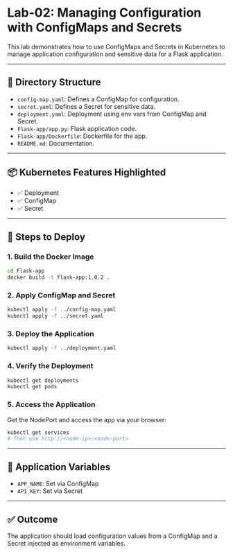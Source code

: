 # Lab-02: Managing Configuration with ConfigMaps and Secrets

This lab demonstrates how to use ConfigMaps and Secrets in Kubernetes to manage application configuration and sensitive data for a Flask application.

---

## 📁 Directory Structure

- `config-map.yaml`: Defines a ConfigMap for configuration.
- `secret.yaml`: Defines a Secret for sensitive data.
- `deployment.yaml`: Deployment using env vars from ConfigMap and Secret.
- `Flask-app/app.py`: Flask application code.
- `Flask-app/Dockerfile`: Dockerfile for the app.
- `README.md`: Documentation.

---

## 📦 Kubernetes Features Highlighted

- ✅ Deployment
- ✅ ConfigMap
- ✅ Secret

---

## 🚀 Steps to Deploy

### 1. Build the Docker Image

```bash
cd Flask-app
docker build -t flask-app:1.0.2 .
```

### 2. Apply ConfigMap and Secret

```bash
kubectl apply -f ../config-map.yaml
kubectl apply -f ../secret.yaml
```

### 3. Deploy the Application

```bash
kubectl apply -f ../deployment.yaml
```

### 4. Verify the Deployment

```bash
kubectl get deployments
kubectl get pods
```

### 5. Access the Application

Get the NodePort and access the app via your browser:

```bash
kubectl get services
# Then use http://<node-ip>:<node-port>
```

---

## 🔎 Application Variables

- `APP_NAME`: Set via ConfigMap
- `API_KEY`: Set via Secret


---

## ✅ Outcome

The application should load configuration values from a ConfigMap and a Secret injected as environment variables.
